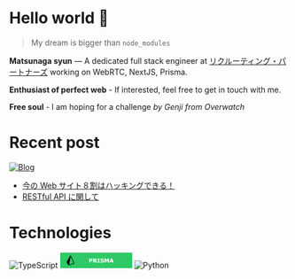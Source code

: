 # Hello world 👋

> My dream is bigger than `node_modules`

**Matsunaga syun** — A dedicated full stack engineer at [リクルーティング・パートナーズ](https://3140pa.com) working on WebRTC, NextJS, Prisma.

**Enthusiast of perfect web** - If interested, feel free to get in touch with me.

**Free soul** - I am hoping for a challenge _by Genji from Overwatch_

# Recent post

<a href="https://dante.pw'" target="_blank">
    <img alt="Blog" src="https://img.shields.io/badge/Checkout%20my%20blog-dante.pw-green">
</a>

- [今の Web サイト８割はハッキングできる！](https://dante.pw/web-hacking-and-security/)
- [RESTful API に関して](https://dante.pw/restful-api/)

# Technologies

<img alt="TypeScript" src="https://img.shields.io/badge/typescript%20-%23007ACC.svg?&style=for-the-badge&logo=typescript&logoColor=white"/> <img alt="Prisma" src="https://github.com/TERADA-DANTE/TERADA-DANTE/blob/main/assets/prisma.png?raw=true"/> <img alt="Python" src="https://img.shields.io/badge/python%20-%2314354C.svg?&style=for-the-badge&logo=python&logoColor=white"/>
